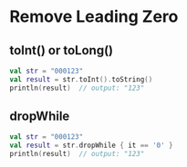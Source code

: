 # Remove Leading Zero

## toInt() or toLong()

```kotlin
val str = "000123"
val result = str.toInt().toString()
println(result)  // output: "123"
```

## dropWhile

```kotlin
val str = "000123"
val result = str.dropWhile { it == '0' }
println(result)  // output: "123"
```
